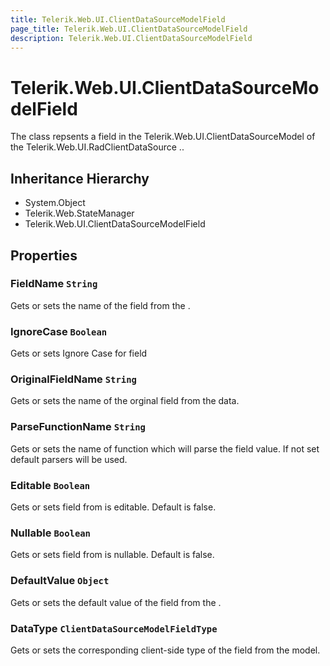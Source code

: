 ```yaml
---
title: Telerik.Web.UI.ClientDataSourceModelField
page_title: Telerik.Web.UI.ClientDataSourceModelField
description: Telerik.Web.UI.ClientDataSourceModelField
---
```


# Telerik.Web.UI.ClientDataSourceModelField

The class repsents a field in the Telerik.Web.UI.ClientDataSourceModel of the Telerik.Web.UI.RadClientDataSource ..

## Inheritance Hierarchy

* System.Object
* Telerik.Web.StateManager
* Telerik.Web.UI.ClientDataSourceModelField

## Properties

###  FieldName `String`

Gets or sets the name of the field from the .

###  IgnoreCase `Boolean`

Gets or sets Ignore Case for field

###  OriginalFieldName `String`

Gets or sets the name of the orginal field from the data.

###  ParseFunctionName `String`

Gets or sets the name of function which will parse the field value. If not set default parsers will be used.

###  Editable `Boolean`

Gets or sets field from  is editable. Default is false.

###  Nullable `Boolean`

Gets or sets field from  is nullable. Default is false.

###  DefaultValue `Object`

Gets or sets the default value of the field from the .

###  DataType `ClientDataSourceModelFieldType`

Gets or sets the corresponding client-side type of the field from the model.

